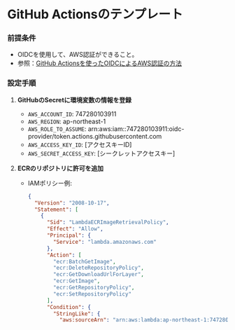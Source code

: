 # GitHub Actionsのテンプレート

### 前提条件

- OIDCを使用して、AWS認証ができること。
- 参照：[GitHub Actionsを使ったOIDCによるAWS認証の方法](https://zenn.dev/kou_pg_0131/articles/gh-actions-oidc-aws)

### 設定手順

1. **GitHubのSecretに環境変数の情報を登録**
   - `AWS_ACCOUNT_ID`: 747280103911
   - `AWS_REGION`: ap-northeast-1
   - `AWS_ROLE_TO_ASSUME`: arn:aws:iam::747280103911:oidc-provider/token.actions.githubusercontent.com
   - `AWS_ACCESS_KEY_ID`: [アクセスキーID]
   - `AWS_SECRET_ACCESS_KEY`: [シークレットアクセスキー]

2. **ECRのリポジトリに許可を追加**
   - IAMポリシー例:
     ```json
     {
       "Version": "2008-10-17",
       "Statement": [
         {
           "Sid": "LambdaECRImageRetrievalPolicy",
           "Effect": "Allow",
           "Principal": {
             "Service": "lambda.amazonaws.com"
           },
           "Action": [
             "ecr:BatchGetImage",
             "ecr:DeleteRepositoryPolicy",
             "ecr:GetDownloadUrlForLayer",
             "ecr:GetImage",
             "ecr:GetRepositoryPolicy",
             "ecr:SetRepositoryPolicy"
           ],
           "Condition": {
             "StringLike": {
               "aws:sourceArn": "arn:aws:lambda:ap-northeast-1:747280103911:function
